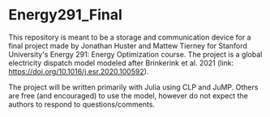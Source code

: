# Energy291_Final

This repository is meant to be a storage and communication device for a final project made
by Jonathan Huster and Mattew Tierney for Stanford University's Energy 291: Energy Optimization course.
The project is a global electricity dispatch model modeled after 
Brinkerink et al. 2021 (link: https://doi.org/10.1016/j.esr.2020.100592). 

The project will be written primarily with Julia using CLP and JuMP. Others are free (and encouraged) to use 
the model, however do not expect the authors to respond to questions/comments. 

